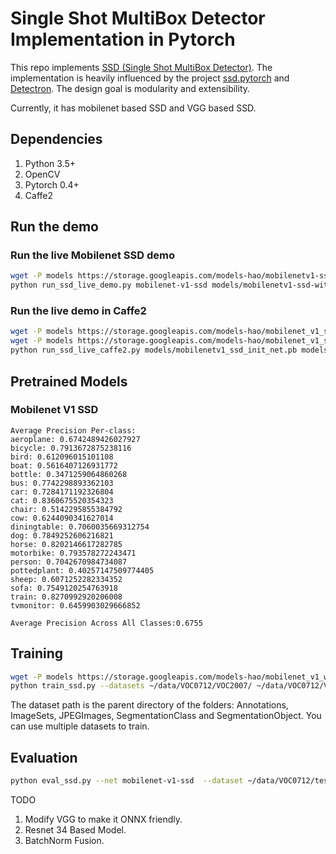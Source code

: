 # Single Shot MultiBox Detector Implementation in Pytorch

This repo implements [SSD (Single Shot MultiBox Detector)](https://arxiv.org/abs/1512.02325). The implementation is heavily influenced by the project [ssd.pytorch](https://github.com/amdegroot/ssd.pytorch) and [Detectron](https://github.com/facebookresearch/Detectron).
The design goal is modularity and extensibility.

Currently, it has mobilenet based SSD and VGG based SSD.

## Dependencies
1. Python 3.5+
2. OpenCV
3. Pytorch 0.4+
4. Caffe2

## Run the demo
### Run the live Mobilenet SSD demo

```bash
wget -P models https://storage.googleapis.com/models-hao/mobilenetv1-ssd-with-relu-loss-2.94.pth
python run_ssd_live_demo.py mobilenet-v1-ssd models/mobilenetv1-ssd-with-relu-loss-2.94.pth
```
### Run the live demo in Caffe2

```bash
wget -P models https://storage.googleapis.com/models-hao/mobilenet_v1_ssd_caffe2/mobilenet-v1-ssd_init_net.pb
wget -P models https://storage.googleapis.com/models-hao/mobilenet_v1_ssd_caffe2/mobilenet-v1-ssd_predict_net.pb
python run_ssd_live_caffe2.py models/mobilenetv1_ssd_init_net.pb models/mobilenetv1_ssd_predict_net.pb
```

## Pretrained Models

### Mobilenet V1 SSD

```
Average Precision Per-class:
aeroplane: 0.6742489426027927
bicycle: 0.7913672875238116
bird: 0.612096015101108
boat: 0.5616407126931772
bottle: 0.3471259064860268
bus: 0.7742298893362103
car: 0.7284171192326804
cat: 0.8360675520354323
chair: 0.5142295855384792
cow: 0.6244090341627014
diningtable: 0.7060035669312754
dog: 0.7849252606216821
horse: 0.8202146617282785
motorbike: 0.793578272243471
person: 0.7042670984734087
pottedplant: 0.40257147509774405
sheep: 0.6071252282334352
sofa: 0.7549120254763918
train: 0.8270992920206008
tvmonitor: 0.6459903029666852

Average Precision Across All Classes:0.6755
```

## Training

```bash
wget -P models https://storage.googleapis.com/models-hao/mobilenet_v1_with_relu_69_5.pth
python train_ssd.py --datasets ~/data/VOC0712/VOC2007/ ~/data/VOC0712/VOC2012/ --validation_dataset ~/data/VOC0712/test/VOC2007/ --net mobilenet-v1-ssd --base_net models/mobilenet_v1_with_relu_69_5.pth  --batch_size 24 --num_epochs 200 --scheduler cosine --lr 0.01 --t_max 200
```


The dataset path is the parent directory of the folders: Annotations, ImageSets, JPEGImages, SegmentationClass and SegmentationObject. You can use multiple datasets to train.


## Evaluation

```bash
python eval_ssd.py --net mobilenet-v1-ssd  --dataset ~/data/VOC0712/test/VOC2007/ --trained_model mobilenet-v1-ssd models/mobilenetv1-ssd-with-relu-loss-2.94.pth
```

TODO

1. Modify VGG to make it ONNX friendly.
2. Resnet 34 Based Model.
3. BatchNorm Fusion.
